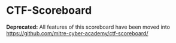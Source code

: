 # CTF-Scoreboard

**Deprecated:** All features of this scoreboard have been moved into https://github.com/mitre-cyber-academy/ctf-scoreboard/
